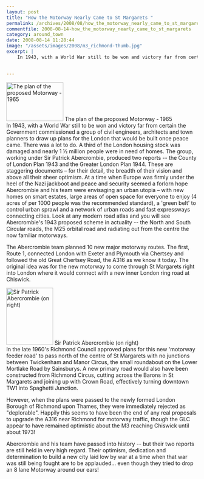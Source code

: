 ```yaml
---
layout: post
title: "How the Motorway Nearly Came to St Margarets "
permalink: /archives/2008/08/how_the_motorway_nearly_came_to_st_margarets.html
commentfile: 2008-08-14-how_the_motorway_nearly_came_to_st_margarets
category: around_town
date: 2008-08-14 11:28:44
image: "/assets/images/2008/m3_richmond-thumb.jpg"
excerpt: |
    In 1943, with a World War still to be won and victory far from certain the Government commissioned a group of civil engineers, architects and town planners to draw up plans for the London that would be built once peace came. There was a lot to do. A third of the London housing stock was damaged and nearly 1 &frac12; million people were in need of homes. The group, working under Sir Patrick Abercrombie, produced two reports -- the County of London Plan 1943 and the Greater London Plan 1944. These are staggering documents – for their detail, the breadth of their vision and above all their sheer optimism. At a time when Europe was firmly under the heel of the Nazi jackboot and peace and security seemed a forlorn hope Abercrombie and his team were envisaging an urban utopia – with new homes on smart estates, large areas of open space for everyone to enjoy (4 acres of per 1000 people was the recommended standard), a 'green belt' to control urban sprawl and a network of urban roads and fast expressways connecting cities. Look at any modern road atlas and you will see Abercrombie's 1943 proposed scheme in actuality -- the North and South Circular roads, the M25 orbital road and radiating out from the centre the now familiar motorways.
    

---
```


<div markdown="1" class="img_caption right">
<a href="/assets/images/2008/m3_richmond.jpg"><img src="/assets/images/2008/m3_richmond-thumb.jpg" width="150" height="102" alt="The plan of the proposed Motorway - 1965" class="photo" /></a>
<span>The plan of the proposed Motorway - 1965</span>

</div>
In 1943, with a World War still to be won and victory far from certain the Government commissioned a group of civil engineers, architects and town planners to draw up plans for the London that would be built once peace came. There was a lot to do. A third of the London housing stock was damaged and nearly 1 ½ million people were in need of homes. The group, working under Sir Patrick Abercrombie, produced two reports -- the County of London Plan 1943 and the Greater London Plan 1944. These are staggering documents – for their detail, the breadth of their vision and above all their sheer optimism. At a time when Europe was firmly under the heel of the Nazi jackboot and peace and security seemed a forlorn hope Abercrombie and his team were envisaging an urban utopia – with new homes on smart estates, large areas of open space for everyone to enjoy (4 acres of per 1000 people was the recommended standard), a 'green belt' to control urban sprawl and a network of urban roads and fast expressways connecting cities. Look at any modern road atlas and you will see Abercrombie's 1943 proposed scheme in actuality -- the North and South Circular roads, the M25 orbital road and radiating out from the centre the now familiar motorways.

The Abercrombie team planned 10 new major motorway routes. The first, Route 1, connected London with Exeter and Plymouth via Chertsey and followed the old Great Chertsey Road, the A316 as we know it today. The original idea was for the new motorway to come through St Margarets right into London where it would connect with a new inner London ring road at Chiswick.

<div markdown="1" class="img_caption right">
<a href="/assets/images/2008/motorway_abercrombie.jpg"><img src="/assets/images/2008/motorway_abercrombie-thumb.jpg" width="123" height="150" alt="Sir Patrick Abercrombie (on right)" class="photo"/></a>
<span>Sir Patrick Abercrombie (on right)</span>

</div>
In the late 1960's Richmond Council approved plans for this new 'motorway feeder road' to pass north of the centre of St Margarets with no junctions between Twickenham and Manor Circus, the small roundabout on the Lower Mortlake Road by Sainsburys. A new primary road would also have been constructed from Richmond Circus, cutting across the Barons in St Margarets and joining up with Crown Road, effectively turning downtown TW1 into Spaghetti Junction.

However, when the plans were passed to the newly formed London Borough of Richmond upon Thames, they were immediately rejected as "deplorable". Happily this seems to have been the end of any real proposals to upgrade the A316 near Richmond for motorway traffic, though the GLC appear to have remained optimistic about the M3 reaching Chiswick until about 1973!

Abercrombie and his team have passed into history -- but their two reports are still held in very high regard. Their optimism, dedication and determination to build a new city laid low by war at a time when that war was still being fought are to be applauded... even though they tried to drop an 8 lane Motorway around our ears!
